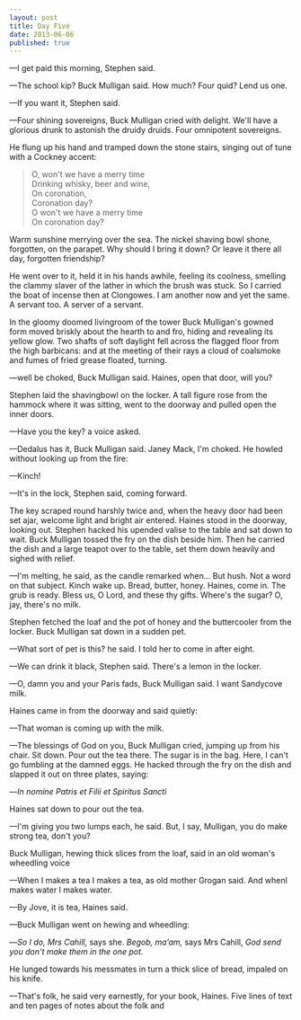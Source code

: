 ```yaml
---
layout: post
title: Day Five
date: 2013-06-06 
published: true
---
```

—I get paid this morning, Stephen said. 

—The school kip? Buck Mulligan said. How much? Four quid? Lend us one.

—If you want it, Stephen said.

—Four shining sovereigns, Buck Mulligan cried with delight. We'll have a glorious drunk to astonish the druidy druids. Four omnipotent sovereigns.

He flung up his hand and tramped down the stone stairs, singing out of tune with a Cockney accent:

> O, won't we have a merry time <br>
> Drinking whisky, beer and wine, <br>
> On coronation, <br>
> Coronation day? <br>
> O won't we have a merry time <br>
> On coronation day?

Warm sunshine merrying over the sea. The nickel shaving bowl shone, forgotten, on the parapet. Why should I bring it down? Or leave it there all day, forgotten friendship?

He went over to it, held it in his hands awhile, feeling its coolness, smelling the clammy slaver of the lather in which the brush was stuck. So I carried the boat of incense then at Clongowes. I am another now and yet the same. A servant too. A server of a servant. 

In the gloomy doomed livingroom of the tower Buck Mulligan's gowned form moved briskly about the hearth to and fro, hiding and revealing its yellow glow. Two shafts of soft daylight fell across the flagged floor from the high barbicans: and at the meeting of their rays a cloud of coalsmoke and fumes of fried grease floated, turning.

—well be choked, Buck Mulligan said. Haines, open that door, will you?

Stephen laid the shavingbowl on the locker. A tall figure rose from the hammock where it was sitting, went to the doorway and pulled open the inner doors. 

—Have you the key? a voice asked.

—Dedalus has it, Buck Mulligan said. Janey Mack, I'm choked. He howled without looking up from the fire:

—Kinch! 

—It's in the lock, Stephen said, coming forward. 

The key scraped round harshly twice and, when the heavy door had been set ajar, welcome light and bright air entered. Haines stood in the doorway, looking out. Stephen hacked his upended valise to the table and sat down to wait. Buck Mulligan tossed the fry on the dish beside him. Then he carried the dish and a large teapot over to the table, set them down heavily and sighed with relief. 

—I'm melting, he said, as the candle remarked when… But hush. Not a word on that subject. Kinch wake up. Bread, butter, honey. Haines, come in. The grub is ready. Bless us, O Lord, and these thy gifts. Where's the sugar? O, jay, there's no milk. 

Stephen fetched the loaf and the pot of honey and the buttercooler from the locker. Buck Mulligan sat down in a sudden pet. 

—What sort of pet is this? he said. I told her to come in after eight. 

—We can drink it black, Stephen said. There's a lemon in the locker. 

—O, damn you and your Paris fads, Buck Mulligan said. I want Sandycove milk.

Haines came in from the doorway and said quietly:

—That woman is coming up with the milk. 

—The blessings of God on you, Buck Mulligan cried, jumping up from his chair. Sit down. Pour out the tea there. The sugar is in the bag. Here, I can't go fumbling at the damned eggs. He hacked through the fry on the dish and slapped it out on three plates, saying:

—*In nomine Patris et Filii et Spiritus Sancti*

Haines sat down to pour out the tea. 

—I'm giving you two lumps each, he said. But, I say, Mulligan, you do make strong tea, don't you?

Buck Mulligan, hewing thick slices from the loaf, said in an old woman's wheedling voice

—When I makes a tea I makes a tea, as old mother Grogan said. And whenI makes water I makes water. 

—By Jove, it is tea, Haines said. 

—Buck Mulligan went on hewing and wheedling:

—*So I do, Mrs Cahill,* says she. *Begob, ma’am,* says Mrs Cahill, *God send you don't make them in the one pot.*

He lunged towards his messmates in turn a thick slice of bread, impaled on his knife. 

—That's folk, he said very earnestly, for your book, Haines. Five lines of text and ten pages of notes about the folk and
